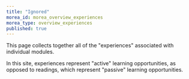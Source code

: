 ```yaml
---
title: "Ignored"
morea_id: morea_overview_experiences
morea_type: overview_experiences
published: true
---
```


This page collects together all of the "experiences" associated with individual modules. 

In this site, experiences represent "active" learning opportunities, as opposed to readings, which represent "passive" learning opportunities.